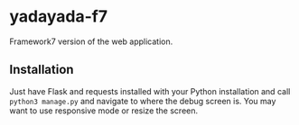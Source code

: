 yadayada-f7
===========

Framework7 version of the web application.

Installation
------------

Just have Flask and requests installed with your Python installation and call `python3 manage.py` and navigate to where the debug screen is. You may want to use responsive mode or resize the screen.
